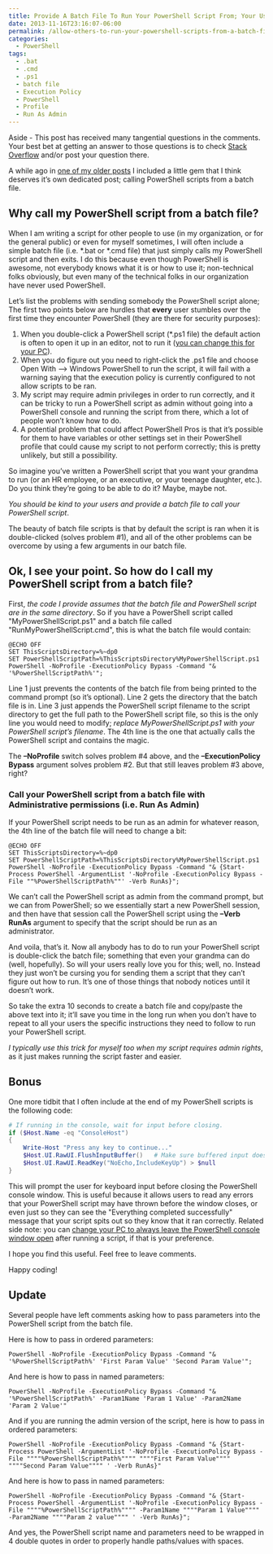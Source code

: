 ```yaml
---
title: Provide A Batch File To Run Your PowerShell Script From; Your Users Will Love You For It
date: 2013-11-16T23:16:07-06:00
permalink: /allow-others-to-run-your-powershell-scripts-from-a-batch-file-they-will-love-you-for-it/
categories:
  - PowerShell
tags:
  - .bat
  - .cmd
  - .ps1
  - batch file
  - Execution Policy
  - PowerShell
  - Profile
  - Run As Admin
---
```


Aside - This post has received many tangential questions in the comments. Your best bet at getting an answer to those questions is to check [Stack Overflow](https://stackoverflow.com) and/or post your question there.

A while ago in [one of my older posts](https://blog.danskingdom.com/getting-custom-tfs-checkin-policies-to-work-when-committing-from-the-command-line-i-e-tf-checkin/) I included a little gem that I think deserves it’s own dedicated post; calling PowerShell scripts from a batch file.

## Why call my PowerShell script from a batch file?

When I am writing a script for other people to use (in my organization, or for the general public) or even for myself sometimes, I will often include a simple batch file (i.e. *.bat or *.cmd file) that just simply calls my PowerShell script and then exits. I do this because even though PowerShell is awesome, not everybody knows what it is or how to use it; non-technical folks obviously, but even many of the technical folks in our organization have never used PowerShell.

Let’s list the problems with sending somebody the PowerShell script alone; The first two points below are hurdles that __every__ user stumbles over the first time they encounter PowerShell (they are there for security purposes):

1. When you double-click a PowerShell script (*.ps1 file) the default action is often to open it up in an editor, not to run it ([you can change this for your PC](https://blog.danskingdom.com/fix-problem-where-windows-powershell-cannot-run-script-whose-path-contains-spaces/)).
1. When you do figure out you need to right-click the .ps1 file and choose Open With –> Windows PowerShell to run the script, it will fail with a warning saying that the execution policy is currently configured to not allow scripts to be ran.
1. My script may require admin privileges in order to run correctly, and it can be tricky to run a PowerShell script as admin without going into a PowerShell console and running the script from there, which a lot of people won’t know how to do.
1. A potential problem that could affect PowerShell Pros is that it’s possible for them to have variables or other settings set in their PowerShell profile that could cause my script to not perform correctly; this is pretty unlikely, but still a possibility.

So imagine you’ve written a PowerShell script that you want your grandma to run (or an HR employee, or an executive, or your teenage daughter, etc.). Do you think they’re going to be able to do it? Maybe, maybe not.

_You should be kind to your users and provide a batch file to call your PowerShell script_.

The beauty of batch file scripts is that by default the script is ran when it is double-clicked (solves problem #1), and all of the other problems can be overcome by using a few arguments in our batch file.

## Ok, I see your point. So how do I call my PowerShell script from a batch file?

First, _the code I provide assumes that the batch file and PowerShell script are in the same directory_. So if you have a PowerShell script called "MyPowerShellScript.ps1" and a batch file called "RunMyPowerShellScript.cmd", this is what the batch file would contain:

```shell
@ECHO OFF
SET ThisScriptsDirectory=%~dp0
SET PowerShellScriptPath=%ThisScriptsDirectory%MyPowerShellScript.ps1
PowerShell -NoProfile -ExecutionPolicy Bypass -Command "& '%PowerShellScriptPath%'";
```

Line 1 just prevents the contents of the batch file from being printed to the command prompt (so it’s optional). Line 2 gets the directory that the batch file is in. Line 3 just appends the PowerShell script filename to the script directory to get the full path to the PowerShell script file, so this is the only line you would need to modify; _replace MyPowerShellScript.ps1 with your PowerShell script’s filename_. The 4th line is the one that actually calls the PowerShell script and contains the magic.

The __–NoProfile__ switch solves problem #4 above, and the __–ExecutionPolicy Bypass__ argument solves problem #2. But that still leaves problem #3 above, right?

### Call your PowerShell script from a batch file with Administrative permissions (i.e. Run As Admin)

If your PowerShell script needs to be run as an admin for whatever reason, the 4th line of the batch file will need to change a bit:

```shell
@ECHO OFF
SET ThisScriptsDirectory=%~dp0
SET PowerShellScriptPath=%ThisScriptsDirectory%MyPowerShellScript.ps1
PowerShell -NoProfile -ExecutionPolicy Bypass -Command "& {Start-Process PowerShell -ArgumentList '-NoProfile -ExecutionPolicy Bypass -File ""%PowerShellScriptPath%""' -Verb RunAs}";
```

We can’t call the PowerShell script as admin from the command prompt, but we can from PowerShell; so we essentially start a new PowerShell session, and then have that session call the PowerShell script using the __–Verb RunAs__ argument to specify that the script should be run as an administrator.

And voila, that’s it. Now all anybody has to do to run your PowerShell script is double-click the batch file; something that even your grandma can do (well, hopefully). So will your users really love you for this; well, no. Instead they just won’t be cursing you for sending them a script that they can’t figure out how to run. It’s one of those things that nobody notices until it doesn’t work.

So take the extra 10 seconds to create a batch file and copy/paste the above text into it; it’ll save you time in the long run when you don’t have to repeat to all your users the specific instructions they need to follow to run your PowerShell script.

_I typically use this trick for myself too when my script requires admin rights_, as it just makes running the script faster and easier.

## Bonus

One more tidbit that I often include at the end of my PowerShell scripts is the following code:

```powershell
# If running in the console, wait for input before closing.
if ($Host.Name -eq "ConsoleHost")
{
    Write-Host "Press any key to continue..."
    $Host.UI.RawUI.FlushInputBuffer()   # Make sure buffered input doesn't "press a key" and skip the ReadKey().
    $Host.UI.RawUI.ReadKey("NoEcho,IncludeKeyUp") > $null
}
```

This will prompt the user for keyboard input before closing the PowerShell console window. This is useful because it allows users to read any errors that your PowerShell script may have thrown before the window closes, or even just so they can see the "Everything completed successfully" message that your script spits out so they know that it ran correctly. Related side note: you can [change your PC to always leave the PowerShell console window open](https://blog.danskingdom.com/fix-problem-where-windows-powershell-cannot-run-script-whose-path-contains-spaces/) after running a script, if that is your preference.

I hope you find this useful. Feel free to leave comments.

Happy coding!

## Update

Several people have left comments asking how to pass parameters into the PowerShell script from the batch file.

Here is how to pass in ordered parameters:

```shell
PowerShell -NoProfile -ExecutionPolicy Bypass -Command "& '%PowerShellScriptPath%' 'First Param Value' 'Second Param Value'";
```

And here is how to pass in named parameters:

```shell
PowerShell -NoProfile -ExecutionPolicy Bypass -Command "& '%PowerShellScriptPath%' -Param1Name 'Param 1 Value' -Param2Name 'Param 2 Value'"
```

And if you are running the admin version of the script, here is how to pass in ordered parameters:

```shell
PowerShell -NoProfile -ExecutionPolicy Bypass -Command "& {Start-Process PowerShell -ArgumentList '-NoProfile -ExecutionPolicy Bypass -File """"%PowerShellScriptPath%"""" """"First Param Value"""" """"Second Param Value"""" ' -Verb RunAs}"
```

And here is how to pass in named parameters:

```shell
PowerShell -NoProfile -ExecutionPolicy Bypass -Command "& {Start-Process PowerShell -ArgumentList '-NoProfile -ExecutionPolicy Bypass -File """"%PowerShellScriptPath%"""" -Param1Name """"Param 1 Value"""" -Param2Name """"Param 2 value"""" ' -Verb RunAs}";
```

And yes, the PowerShell script name and parameters need to be wrapped in 4 double quotes in order to properly handle paths/values with spaces.
